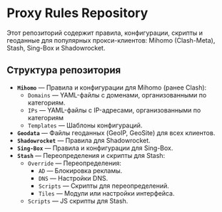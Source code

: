 # Proxy Rules Repository

Этот репозиторий содержит правила, конфигурации, скрипты и геоданные для популярных прокси-клиентов: Mihomo (Clash-Meta), Stash, Sing-Box и Shadowrocket.

## Структура репозитория

- **`Mihomo`** — Правила и конфигурации для Mihomo (ранее Clash):
  - `Domains` — YAML-файлы с доменами, организованными по категориям.
  - `IPs` — YAML-файлы с IP-адресами, организованными по категориям
  - `Templates` — Шаблоны конфигураций.
- **`Geodata`** — Файлы геоданных (GeoIP, GeoSite) для всех клиентов.
- **`Shadowrocket`** — Правила для Shadowrocket.
- **`Sing-Box`** — Правила и конфигурации для Sing-Box.
- **`Stash`** — Переопределения и скрипты для Stash:
  - `Override` — Переопределения:
    - `AD` — Блокировка рекламы.
    - `DNS` — Настройки DNS.
    - `Scripts` — Скрипты для переопределений.
    - `Tiles` — Модули или настройки интерфейса.
  - `Scripts` — JS скрипты для Stash.